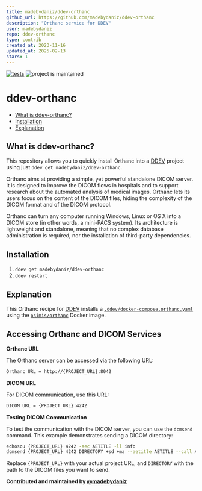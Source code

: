 ```yaml
---
title: madebydaniz/ddev-orthanc
github_url: https://github.com/madebydaniz/ddev-orthanc
description: "Orthanc service for DDEV"
user: madebydaniz
repo: ddev-orthanc
type: contrib
created_at: 2023-11-16
updated_at: 2025-02-13
stars: 1
---
```


[![tests](https://github.com/madebydaniz/ddev-orthanc/actions/workflows/tests.yml/badge.svg)](https://github.com/madebydaniz/ddev-orthanc/actions/workflows/tests.yml) ![project is maintained](https://img.shields.io/maintenance/yes/2024.svg)

# ddev-orthanc <!-- omit in toc -->

* [What is ddev-orthanc?](#what-is-ddev-orthanc)
* [Installation](#installation)
* [Explanation](#explanation)

## What is ddev-orthanc?
This repository allows you to quickly install Orthanc into a [DDEV](https://ddev.readthedocs.io) project using just `ddev get madebydaniz/ddev-orthanc`.

Orthanc aims at providing a simple, yet powerful standalone DICOM server. It is designed to improve the DICOM flows in hospitals and to support research about the automated analysis of medical images. Orthanc lets its users focus on the content of the DICOM files, hiding the complexity of the DICOM format and of the DICOM protocol.

Orthanc can turn any computer running Windows, Linux or OS X into a DICOM store (in other words, a mini-PACS system). Its architecture is lightweight and standalone, meaning that no complex database administration is required, nor the installation of third-party dependencies.

## Installation

1. `ddev get madebydaniz/ddev-orthanc`
2. `ddev restart`

## Explanation

This Orthanc recipe for [DDEV](https://ddev.readthedocs.io) installs a [`.ddev/docker-compose.orthanc.yaml`](https://github.com/madebydaniz/ddev-orthanc/blob/main/docker-compose.orthanc.yaml) using the [`osimis/orthanc`](https://hub.docker.com/r/osimis/orthanc/) Docker image.

## Accessing Orthanc and DICOM Services

**Orthanc URL**

The Orthanc server can be accessed via the following URL:
```bash
Orthanc URL = http://{PROJECT_URL}:8042
```

**DICOM URL**

For DICOM communication, use this URL:

```bash
DICOM URL = {PROJECT_URL}:4242
```

**Testing DICOM Communication**

To test the communication with the DICOM server, you can use the `dcmsend` command.
This example demonstrates sending a DICOM directory:

```bash
echoscu {PROJECT_URL} 4242 -aec AETITLE -ll info
dcmsend {PROJECT_URL} 4242 DIRECTORY +sd +ma --aetitle AETITLE --call AETITLE
```

Replace `{PROJECT_URL}` with your actual project URL, and `DIRECTORY` with the path to the DICOM files you want to send.

**Contributed and maintained by [@madebydaniz](https://github.com/madebydaniz)**

